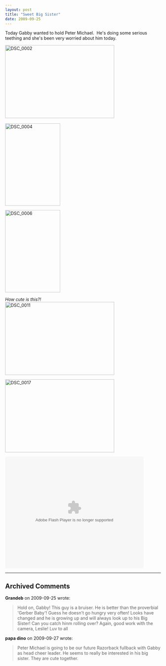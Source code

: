 ```yaml
---
layout: post
title: "Sweet Big Sister"
date: 2009-09-25
---
```


<p>Today Gabby wanted to hold Peter Michael.&#160; He's doing some serious teething and she's been very worried about him today.&#160; </p>  <p><a href="http://www.thepaladinos.com/image.axd?picture=WindowsLiveWriter/0e2a5ed01763_F075/DSC_0002.jpg" target="_blank"><img style="border-right-width: 0px; border-top-width: 0px; border-bottom-width: 0px; border-left-width: 0px" border="0" alt="DSC_0002" src="http://www.thepaladinos.com/image.axd?picture=WindowsLiveWriter/0e2a5ed01763_F075/DSC_0002_thumb.jpg" width="353" height="236" /></a>&#160; </p>  <p><a href="http://www.thepaladinos.com/image.axd?picture=WindowsLiveWriter/0e2a5ed01763_F075/DSC_0004.jpg" target="_blank"><img style="border-right-width: 0px; border-top-width: 0px; border-bottom-width: 0px; border-left-width: 0px" border="0" alt="DSC_0004" src="http://www.thepaladinos.com/image.axd?picture=WindowsLiveWriter/0e2a5ed01763_F075/DSC_0004_thumb.jpg" width="178" height="266" /></a> </p>  <p><a href="http://www.thepaladinos.com/image.axd?picture=WindowsLiveWriter/0e2a5ed01763_F075/DSC_0006.jpg" target="_blank"><img style="border-right-width: 0px; border-top-width: 0px; border-bottom-width: 0px; border-left-width: 0px" border="0" alt="DSC_0006" src="http://www.thepaladinos.com/image.axd?picture=WindowsLiveWriter/0e2a5ed01763_F075/DSC_0006_thumb.jpg" width="178" height="266" /></a> </p>  <p><em>How cute is this?!</em>     <br /><a href="http://www.thepaladinos.com/image.axd?picture=WindowsLiveWriter/0e2a5ed01763_F075/DSC_0011.jpg" target="_blank"><img style="border-right-width: 0px; border-top-width: 0px; border-bottom-width: 0px; border-left-width: 0px" border="0" alt="DSC_0011" src="http://www.thepaladinos.com/image.axd?picture=WindowsLiveWriter/0e2a5ed01763_F075/DSC_0011_thumb.jpg" width="353" height="236" /></a> </p>  <p><a href="http://www.thepaladinos.com/image.axd?picture=WindowsLiveWriter/0e2a5ed01763_F075/DSC_0017.jpg" target="_blank"><img style="border-right-width: 0px; border-top-width: 0px; border-bottom-width: 0px; border-left-width: 0px" border="0" alt="DSC_0017" src="http://www.thepaladinos.com/image.axd?picture=WindowsLiveWriter/0e2a5ed01763_F075/DSC_0017_thumb.jpg" width="353" height="236" /></a> </p> <embed height="361" type="application/x-shockwave-flash" width="448" src="http://static.photobucket.com/player.swf?file=http://vid170.photobucket.com/albums/u252/mjpalad/P1040056.flv" allowfullscreen="true" allownetworking="all" wmode="transparent" />


---

## Archived Comments

**Grandeb** on 2009-09-25 wrote:

> Hold on, Gabby!  This guy is a bruiser.  He is better than the proverbial 'Gerber Baby'!  Guess he doesn't go hungry very often!  Looks have changed and he is growing up and will always look up to his Big Sister!  Can you catch hinm rolling over?  Again, good work with the camera, Leslie!  Luv to all

**papa dino** on 2009-09-27 wrote:

> Peter Michael is going to be our future Razorback fullback with Gabby as head cheer leader. He seems to really be interested in his big sister. They are cute together.
